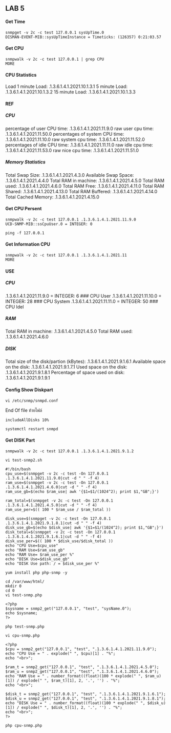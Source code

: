## LAB 5

#### Get Time
```
snmpget -v 2c -c test 127.0.0.1 sysUpTime.0
DISMAN-EVENT-MIB::sysUpTimeInstance = Timeticks: (126357) 0:21:03.57
```

#### Get CPU
```
snmpwalk -v 2c -c test 127.0.0.1 | grep CPU
MORE
```


#### CPU Statistics
Load
1 minute Load: .1.3.6.1.4.1.2021.10.1.3.1
5 minute Load: .1.3.6.1.4.1.2021.10.1.3.2
15 minute Load: .1.3.6.1.4.1.2021.10.1.3.3

#### REF
##### CPU
percentage of user CPU time: .1.3.6.1.4.1.2021.11.9.0
raw user cpu time: .1.3.6.1.4.1.2021.11.50.0
percentages of system CPU time: .1.3.6.1.4.1.2021.11.10.0
raw system cpu time: .1.3.6.1.4.1.2021.11.52.0
percentages of idle CPU time: .1.3.6.1.4.1.2021.11.11.0
raw idle cpu time: .1.3.6.1.4.1.2021.11.53.0
raw nice cpu time: .1.3.6.1.4.1.2021.11.51.0
##### Memory Statistics
Total Swap Size: .1.3.6.1.4.1.2021.4.3.0
Available Swap Space: .1.3.6.1.4.1.2021.4.4.0
Total RAM in machine: .1.3.6.1.4.1.2021.4.5.0
Total RAM used: .1.3.6.1.4.1.2021.4.6.0
Total RAM Free: .1.3.6.1.4.1.2021.4.11.0
Total RAM Shared: .1.3.6.1.4.1.2021.4.13.0
Total RAM Buffered: .1.3.6.1.4.1.2021.4.14.0
Total Cached Memory: .1.3.6.1.4.1.2021.4.15.0

#### Get CPU Persent
```
snmpwalk -v 2c -c test 127.0.0.1 .1.3.6.1.4.1.2021.11.9.0
UCD-SNMP-MIB::ssCpuUser.0 = INTEGER: 0

ping -f 127.0.0.1
```

#### Get Information CPU
```
snmpwalk -v 2c -c test 127.0.0.1 .1.3.6.1.4.1.2021.11
MORE
```

#### USE

##### CPU
.1.3.6.1.4.1.2021.11.9.0 = INTEGER: 6  ### CPU User
.1.3.6.1.4.1.2021.11.10.0 = INTEGER: 28  ### CPU System
.1.3.6.1.4.1.2021.11.11.0 = INTEGER: 50  ### CPU Idel
##### RAM
Total RAM in machine: .1.3.6.1.4.1.2021.4.5.0
Total RAM used: .1.3.6.1.4.1.2021.4.6.0
##### DISK
Total size of the disk/partion (kBytes): .1.3.6.1.4.1.2021.9.1.6.1
Available space on the disk: .1.3.6.1.4.1.2021.9.1.7.1
Used space on the disk: .1.3.6.1.4.1.2021.9.1.8.1
Percentage of space used on disk: .1.3.6.1.4.1.2021.9.1.9.1

#### Config Show Diskpart
```
vi /etc/snmp/snmpd.conf
```
End Of file ท้ายไฟล์

```
includeAllDisks 10%

systemctl restart snmpd
```

#### Get DISK Part
```
snmpwalk -v 2c -c test 127.0.0.1 .1.3.6.1.4.1.2021.9.1.2

vi test-snmp2.sh

#!/bin/bash
cpu_use=$(snmpget -v 2c -c test -On 127.0.0.1 .1.3.6.1.4.1.2021.11.9.0|cut -d " " -f 4)
ram_use=$(snmpget -v 2c -c test -On 127.0.0.1 .1.3.6.1.4.1.2021.4.6.0|cut -d " " -f 4)
ram_use_gb=$(echo $ram_use| awk '{$1=$1/(1024^2); print $1,"GB";}')

ram_total=$(snmpget -v 2c -c test -On 127.0.0.1 .1.3.6.1.4.1.2021.4.5.0|cut -d " " -f 4)
ram_use_per=$(( 100 * $ram_use / $ram_total ))

disk_use=$(snmpget -v 2c -c test -On 127.0.0.1 .1.3.6.1.4.1.2021.9.1.8.1|cut -d " " -f 4)
disk_use_gb=$(echo $disk_use| awk '{$1=$1/(1024^2); print $1,"GB";}')
disk_total=$(snmpget -v 2c -c test -On 127.0.0.1 .1.3.6.1.4.1.2021.9.1.6.1|cut -d " " -f 4)
disk_use_per=$(( 100 * $disk_use/$disk_total ))
echo "CPU Use=$cpu_use"
echo "RAM Use=$ram_use_gb"
echo "RAM Use= $ram_use_per %"
echo "DISK Use=$disk_use_gb"
echo "DISK Use path: / = $disk_use_per %"
```

```
yum install php php-snmp -y
```

```
cd /var/www/html/
mkdir 0
cd 0
vi test-snmp.php
```

```
<?php
$sysname = snmp2_get("127.0.0.1", "test", "sysName.0");
echo $sysname;
?>
```

```
php test-snmp.php
```

```
vi cpu-snmp.php
```
```
<?php
$cpu = snmp2_get("127.0.0.1", "test", ".1.3.6.1.4.1.2021.11.9.0");
echo "CPU Use = " . explode(" ", $cpu)[1] . "%";
echo "<br>";

$ram_t = snmp2_get("127.0.0.1", "test", ".1.3.6.1.4.1.2021.4.5.0");
$ram_u = snmp2_get("127.0.0.1", "test", ".1.3.6.1.4.1.2021.4.6.0");
echo "RAM Use = " . number_format((float)(100 * explode(" ", $ram_u)[1]) / explode(" ", $ram_t)[1], 2, '.', '') . "%";
echo "<br>";

$disk_t = snmp2_get("127.0.0.1", "test", ".1.3.6.1.4.1.2021.9.1.6.1");
$disk_u = snmp2_get("127.0.0.1", "test", ".1.3.6.1.4.1.2021.9.1.8.1");
echo "DISK Use = " . number_format((float)(100 * explode(" ", $disk_u)[1]) / explode(" ", $disk_t)[1], 2, '.', '') . "%";
echo "<br>";
?>
```

```
php cpu-snmp.php
```